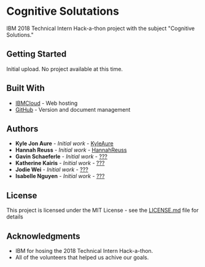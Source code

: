 # Cognitive Solutations

IBM 2018 Technical Intern Hack-a-thon project with the subject "Cognitive Solutions."

## Getting Started

Initial upload.  No project available at this time.

## Built With

* [IBMCloud](https://www.ibm.com/cloud/) - Web hosting
* [GitHub](https://github.com/) - Version and document management

## Authors

* **Kyle Jon Aure** - *Initial work* - [KyleAure](https://github.com/KyleAure)
* **Hannah Reuss** - *Initial work* - [HannahReuss](https://github.com/hannah-reuss)
* **Gavin Schaeferle** - *Initial work* - [???](#)
* **Katherine Kairis** - *Initial work* - [???](#)
* **Jodie Wei** - *Initial work* - [???](#)
* **Isabelle Nguyen** - *Initial work* - [???](#)

## License

This project is licensed under the MIT License - see the [LICENSE.md](LICENSE.md) file for details

## Acknowledgments

* IBM for hosing the 2018 Technical Intern Hack-a-thon.
* All of the volunteers that helped us achive our goals.
